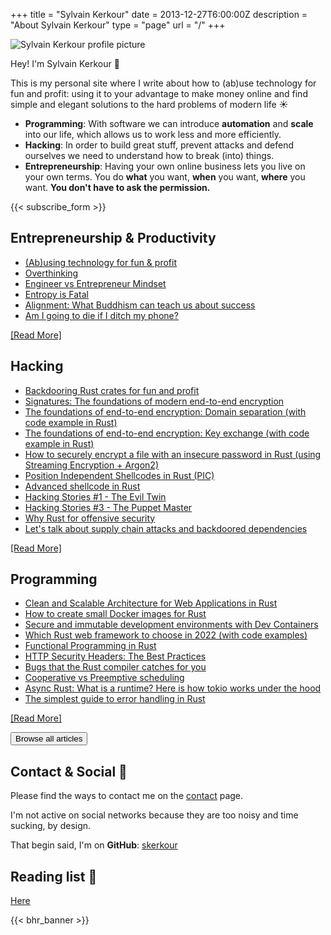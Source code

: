 +++
title = "Sylvain Kerkour"
date = 2013-12-27T6:00:00Z
description = "About Sylvain Kerkour"
type = "page"
url = "/"
+++

<div class="text-center">
  <img src="/imgs/sylvain.jpg" alt="Sylvain Kerkour profile picture" class="sysy-pp"/>
  <p class="text-center">Hey! I'm Sylvain Kerkour 👋</p>
</div>

<div>
  <!-- While technology has enabled an unprecedented quality of life, we are slowly realizing that it also has its limits and that it can make our life miserable. Screen addiction, sedentarism, centralization of power, endless streams of notifications, overstimulation, extreme polarization...
  <p>There is an asymmetry between the goals of the industry - unlimited growth, which requires us to become their slaves - and what is good for us. What if, instead of spending your days mindlessly scrolling, you could use technology to your advantage to build the life you always dreamed of.</p>
  < !-- <p>As the saying goes: "The future is already here – it's just not very evenly distributed". -- >
  <p>On this blog, I share with you everything I learned along the way of taking back control of my life (ab)using technology:</p>
  the big tech companies want you to become their digital slave
-->

  This is my personal site where I write about how to (ab)use technology for fun and profit: using it to your advantage to make money online and find simple and elegant solutions to the hard problems of modern life ☀️
  <ul>
    <li><strong>Programming</strong>: With software we can introduce <strong>automation</strong> and <strong>scale</strong> into our life, which allows us to work less and more efficiently.</li>
    <li><strong>Hacking</strong>: In order to build great stuff, prevent attacks and defend ourselves we need to understand how to break (into) things.</li>
    <li><strong>Entrepreneurship</strong>: Having your own online business lets you live on your own terms. You do <strong>what</strong> you want, <strong>when</strong> you want, <strong>where</strong> you want. <strong>You don't have to ask the permission.</strong></li>
  </ul>
</div>

{{< subscribe_form >}}


<!--
what this blog is not about:
stock or crypto investment:
investing in yourself bring way better and quicker resultst. stock and xrypto investments is financing your own demise. don't do that.

economic theories:
economic theories are strange...


on this website I share how I use technology to bring simple solution to the complex problems of my lifd

  This is my personal site where I write about how to (ab)use technology for fun and profit: using it to your advantage to make money online all while having a happy life ☀️
-->


## Entrepreneurship & Productivity

* [(Ab)using technology for fun & profit](https://kerkour.com/abusing-technology-for-fun-and-profit)
* [Overthinking](https://kerkour.com/overthinking)
* [Engineer vs Entrepreneur Mindset](https://kerkour.com/engineer-vs-entrepreneur-mindset)
* [Entropy is Fatal](https://kerkour.com/entropy-is-fatal)
* [Alignment: What Buddhism can teach us about success](https://kerkour.com/alignment)
* [Am I going to die if I ditch my phone?](https://kerkour.com/i-ditched-my-phone)

[[Read More]](https://kerkour.com/tags/productivity)

## Hacking

* [Backdooring Rust crates for fun and profit](https://kerkour.com/rust-crate-backdoor)
* [Signatures: The foundations of modern end-to-end encryption](https://kerkour.com/signatures-modern-end-to-end-encryption)
* [The foundations of end-to-end encryption: Domain separation (with code example in Rust)](https://kerkour.com/end-to-end-encryption-domain-separation-cryptography)
* [The foundations of end-to-end encryption: Key exchange (with code example in Rust)](https://kerkour.com/end-to-end-encryption-key-exchange-cryptography-rust)
* [How to securely encrypt a file with an insecure password in Rust (using Streaming Encryption + Argon2)](https://kerkour.com/rust-file-encryption-chacha20poly1305-argon2)
* [Position Independent Shellcodes in Rust (PIC)](https://kerkour.com/rust-position-independent-shellcode)
* [Advanced shellcode in Rust](https://kerkour.com/advanced-shellcode-in-rust)
* [Hacking Stories #1 - The Evil Twin](https://kerkour.com/hacking-stories/evil-twin)
* [Hacking Stories #3 - The Puppet Master](https://kerkour.com/hacking-stories/puppet-master)
* [Why Rust for offensive security](https://kerkour.com/why-rust-for-offensive-security)
* [Let's talk about supply chain attacks and backdoored dependencies](https://kerkour.com/supply-chain-attacks-and-backdoored-dependencies)

[[Read More]](https://kerkour.com/tags/hacking)


## Programming

* [Clean and Scalable Architecture for Web Applications in Rust](https://kerkour.com/rust-web-application-clean-architecture)
* [How to create small Docker images for Rust](https://kerkour.com/rust-small-docker-image)
* [Secure and immutable development environments with Dev Containers](https://kerkour.com/secure-programming-with-vscode-dev-containers)
* [Which Rust web framework to choose in 2022 (with code examples)](https://kerkour.com/rust-web-framework-2022)
* [Functional Programming in Rust](https://kerkour.com/rust-functional-programming)
* [HTTP Security Headers: The Best Practices](https://kerkour.com/http-security-headers)
* [Bugs that the Rust compiler catches for you](https://kerkour.com/bugs-rust-compiler-helps-prevent)
* [Cooperative vs Preemptive scheduling](https://kerkour.com/cooperative-vs-preemptive-scheduling)
* [Async Rust: What is a runtime? Here is how tokio works under the hood](https://kerkour.com/rust-async-await-what-is-a-runtime)
* [The simplest guide to error handling in Rust](https://kerkour.com/rust-error-handling)

[[Read More]](https://kerkour.com/tags/programming)


<p>
 <a href="/posts">
    <button type="button" class="inline-flex items-center mb-1 px-4 py-2.5 border border-transparent text-sm leading-4 font-medium rounded-md shadow-sm text-white bg-indigo-600 hover:bg-indigo-700">
      Browse all articles
    </button>
  </a>
</p>


## Contact & Social 🐣


Please find the ways to contact me on the [contact](/contact) page.

I'm not active on social networks because they are too noisy and time sucking, by design.


<!-- [#blog:kerkour.com](https://app.element.io/#/room/#blog:kerkour.com) -->

<!-- I'm also on **Mastodon** [https://social.kerkour.com/@sylvain](https://social.kerkour.com/@sylvain) -->


That begin said, I'm on **GitHub**: [skerkour](https://github.com/skerkour)


<!-- **Twitter**: [@SylvainKerkour](https://twitter.com/SylvainKerkour)

and **Mastodon**: [https://social.kerkour.com/@sylvain](https://social.kerkour.com/@sylvain) -->




## Reading list 📖

[Here](/readings/)


<!-- And I'm also on **Mastodon**: [@<span class="obfuscated-mastodon">Javascript required</span>](https://social.kerkour.com/@sylvain) and **GitHub**: [skerkour](https://github.com/skerkour). -->

 <!-- That being said, you can find me on **Twitter**: [@sylvain_kerkour](https://twitter.com/@sylvain_kerkour), **Mastodon**: [@<span class="obfuscated-mastodon">Javascript required</span>](https://social.kerkour.com/@sylvain) and -->

<!-- [#blog:kerkour.com](https://matrix.to/#/#blog:kerkour.com?via=kerkour.com) -->



<!--
## Projects 🚀

{{< bhr_banner >}}

And also:

* [Bloom - The all-in-one workspace for your life and business: Open Source Inbox, Calendar, Files, Contacts & much more](https://github.com/skerkour/bloom).
 -->


<!--
* [My newsletter where I share everything I learn](/subscribe) about software development, entrepreneurship and hacking. No spam, I promise.
* My book [Black Hat Rust - Applied offensive security with the Rust programming language](https://academy.kerkour.com/black-hat-rust?coupon=BLOG).
in my journey to free myself from contemporary slavery: hacking, nomad entrepreneurship, minimalism and more.<br/> -->

<!-- To never miss an update you can [subscribe to my newsletter](/subscribe) where I share all the news about my projects and everything I learn about software craftsmanship and entrepreneurship. -->


{{< bhr_banner >}}
